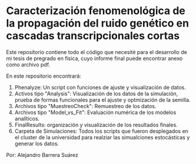# Caracterización fenomenológica de la propagación del ruido genético en cascadas transcripcionales cortas

Este repositorio contiene todo el código que necesité para el desarrollo de mi tesis de pregrado en física, cuyo informe final puede encontrar anexo como archivo pdf.

En este repositorio encontrará:
  1. Phenalyze: Un script con funciones de ajuste y visualización de datos.
  2. Activos tipo "Analysis": Visualización de los datos de la simulación, prueba de formas funcionales para el ajuste y optmización de la semilla.
  3. Archivos tipo "MuestreoCheck": Remuestreo de los datos.
  4. Archivos tipo "Model_vs_Fit": Evaluación numérica de los modelos analíticos.
  5. FinalResults: organización y visualización de los resultados finales.
  6. Carpeta de Simulaciones: Todos los scripts que fueron desplegados en el cluster de la universidad para realziar las simualciones estocásticas y generar los datos.

Por: Alejandro Barrera Suárez
